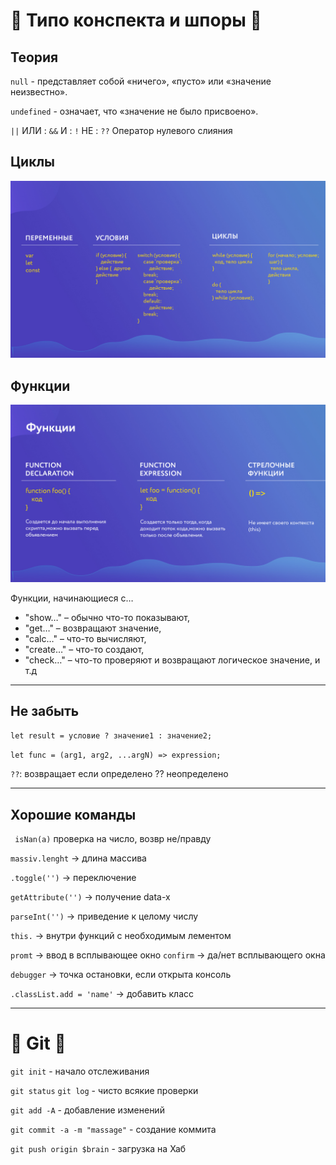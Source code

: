 # 🗿 Типо конспекта и шпоры 🗿

## Теория

`null` - представляет собой «ничего», «пусто» или «значение неизвестно».

`undefined` - означает, что «значение не было присвоено».

`||` ИЛИ : `&&` И : `!` НE : `??` Оператор нулевого слияния

## Циклы

![](./img/014%20.jpg)

## Функции

![](./img/016%20functions.jpg)

Функции, начинающиеся с…

- "show…" – обычно что-то показывают,
- "get…" – возвращают значение,
- "calc…" – что-то вычисляют,
- "create…" – что-то создают,
- "check…" – что-то проверяют и возвращают логическое значение, и т.д

---

## Не забыть

`let result = условие ? значение1 : значение2;`

`let func = (arg1, arg2, ...argN) => expression;`

`??`: возвращает если определено ?? неопределено

---

<!--
## Выбор элемента

`document.qwerySelector('css selector')` -> один элемент

`document.qwerySelector('css selector') ` -> массив элементов

## Событие

`document.body.addEventListener("событие", function);`

`e.preventDefault();` -> прерывание события

--- -->

## Хорошие команды

` isNan(a)` проверка на число, возвр не/правду

`massiv.lenght` -> длина массива

`.toggle('')` -> переключение

`getAttribute('')` -> получение data-x

`parseInt('')` -> приведение к целому числу

`this.` -> внутри функций с необходимым лементом

`promt` -> ввод в всплывающее окно
`confirm` -> да/нет всплывающего окна

`debugger` -> точка остановки, если открыта консоль

`.classList.add = 'name'` -> добавить класс

---

# 🤡 Git 🤡

`git init` - начало отслеживания

`git status` `git log` - чисто всякие проверки

`git add -A` - добавление изменений

`git commit -a -m "massage"` - создание коммита

`git push origin $brain` - загрузка на Хаб
